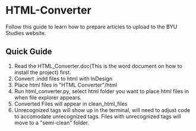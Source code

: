 # HTML-Converter
Follow this guide to learn how to prepare articles to upload to the BYU Studies website.

## Quick Guide
1) Read the HTML_Converter.doc(This is the word document on how to install the project) first. 
2) Convert .indd files to html with InDesign
3) Place html files in "HTML Converter"/html
4) Run html_converter.py, select html folder you want to place html files in when file explorer appears.
5) Converted Files will appear in clean_html_files
6) Unrecognized tags will show up in the terminal, will need to adjust code to accomodate unrecognized tags. Files with unrecognized tags will move to a "semi-clean" folder.
